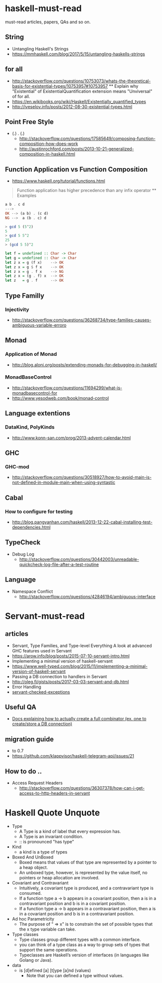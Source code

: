 # haskell-must-read
must-read articles, papers, QAs and so on.

## String

* Untangling Haskell's Strings
 * https://mmhaskell.com/blog/2017/5/15/untangling-haskells-strings


## for all

* http://stackoverflow.com/questions/10753073/whats-the-theoretical-basis-for-existential-types/10753957#10753957
** Explain why "Existential" of ExistentialQuantification extension means "Unviversal" of for all.
* https://en.wikibooks.org/wiki/Haskell/Existentially_quantified_types
* http://iveselov.info/posts/2012-08-30-existential-types.html

## Point Free Style

* (.) . (.)
  * http://stackoverflow.com/questions/17585649/composing-function-composition-how-does-work
  * http://austinrochford.com/posts/2013-10-21-generalized-composition-in-haskell.html 

## Function Application vs Function Composition

*  https://www.haskell.org/tutorial/functions.html
> Function application has higher precedence than any infix operator
 ** Examples
```haskell
a b . c d
--->
OK --> (a b) . (c d)
NG -->  a (b . c) d
```
```haskell
> gcd 5 (5^2)
5
> gcd 5 5^2
25
> (gcd 5 5)^2
```
```haskell
let f = undefined :: Char -> Char
let g = undefined :: Char -> Char
let z x = g (f x)    --> OK
let z x = g $ f x    --> OK
let z x = g . f x    --> NG
let z x = (g . f) x  --> OK
let z   = g . f      --> OK
```

## Type Familly

### Injectivity
* http://stackoverflow.com/questions/36268734/type-families-causes-ambiguous-variable-erroro


## Monad

### Application of Monad
* http://blog.aloni.org/posts/extending-monads-for-debugging-in-haskell/

### MonadBaseControl
* http://stackoverflow.com/questions/11694299/what-is-monadbasecontrol-for
* http://www.yesodweb.com/book/monad-control




## Language extentions

### DataKind, PolyKinds
* http://www.konn-san.com/prog/2013-advent-calendar.html


## GHC

### GHC-mod
* http://stackoverflow.com/questions/30518927/how-to-avoid-main-is-not-defined-in-module-main-when-using-syntastic

## Cabal

### How to configure for testing
* http://blog.pangyanhan.com/haskell/2013-12-22-cabal-installing-test-dependencies.html

## TypeCheck
* Debug Log
  * http://stackoverflow.com/questions/30442003/unreadable-quickcheck-log-file-after-a-test-routine

## Language
* Namespace Conflict
  * http://stackoverflow.com/questions/42846194/ambiguous-interface



# Servant-must-read

## articles
* Servant, Type Families, and Type-level Everything A look at advanced GHC features used in Servant
 * https://arow.info/blog/posts/2015-07-10-servant-intro.html
* Implementing a minimal version of haskell-servant
 * https://www.well-typed.com/blog/2015/11/implementing-a-minimal-version-of-haskell-servant
* Passing a DB connection to handlers in Servant
 * http://oleg.fi/gists/posts/2017-03-03-servant-and-db.html
* Error Handling
 * [servant-checked-exceptions](https://functor.tokyo/blog/2017-05-10-servant-checked-exceptions)
## Useful QA
* [Docs explaining how to actually create a full combinator (ex. one to create/store a DB connection)](https://github.com/haskell-servant/servant/issues/704#issuecomment-283396827)
## migration guide
* to 0.7
 * https://github.com/klappvisor/haskell-telegram-api/issues/21


## How to do ..
* Access Request Headers
  * http://stackoverflow.com/questions/36307378/how-can-i-get-access-to-http-headers-in-servant


# Haskell Quote Unquote 
* Type 
  * A Type is a kind of label that every expression has.
  * A Type is an invariant condition. 
  * :: is pronounced "has type"
* Kind
  * a kind is a type of types
* Boxed And UnBoxed 
  * Boxed  means that values of that type are represented by a pointer to a heap object.
  * An unboxed type, however, is represented by the value itself, no pointers or heap allocation are involved.
* Covariant and Contravariant
  * Intuitively, a covariant type is produced, and a contravariant type is consumed.
  * If a function type a -> b appears in a covariant position, then a is in a contravariant position and b is in a covariant position. 
  * If a function type a -> b appears in a contravariant position, then a is in a covariant position and b is in a contravariant position.
* Ad hoc Parametricity
  * The purpose of " => x" is to constrain the set of possible types that the x type variable can take.
* Type classes
  * Type classes group different types with a common interface.
  * you can think of a type class as a way to group sets of types that support the same operations.
  * Typeclasses are Haskell’s version of interfaces (in languages like Golang or Java).
* data
  * is [d]efined [a] [t]ype [a]nd (values)
    * Note that you can defined a type without values.



